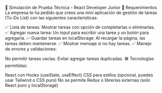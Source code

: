 📌 Simulación de Prueba Técnica - React Developer Junior
📜 Requerimientos
La empresa te ha pedido que crees una mini aplicación de gestión de tareas (To-Do List) con las siguientes características:

✅ Lista de tareas: Mostrar tareas con opción de completarlas o eliminarlas.
✅ Agregar nueva tarea: Un input para escribir una tarea y un botón para agregarla.
✅ Guardar tareas en localStorage: Al recargar la página, las tareas deben mantenerse.
✅ Mostrar mensaje si no hay tareas.
✅ Manejo de errores y validaciones:

No permitir tareas vacías.
Evitar agregar tareas duplicadas.
🛠️ Tecnologías permitidas:

React con Hooks (useState, useEffect)
CSS para estilos (opcional, puedes usar Tailwind o CSS puro)
No se permite Redux o librerías externas (solo React puro y localStorage)